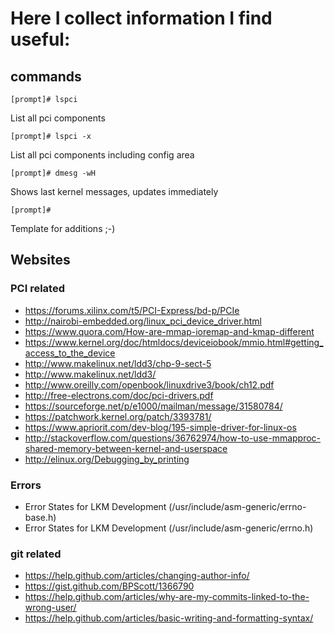 # Here I collect information I find useful:

## commands
```
[prompt]# lspci
```
List all pci components

```
[prompt]# lspci -x
```

List all pci components including config area

```
[prompt]# dmesg -wH
```

Shows last kernel messages, updates immediately

```
[prompt]#
```
Template for additions ;-)

## Websites
### PCI related

* https://forums.xilinx.com/t5/PCI-Express/bd-p/PCIe
* http://nairobi-embedded.org/linux_pci_device_driver.html
* https://www.quora.com/How-are-mmap-ioremap-and-kmap-different
* https://www.kernel.org/doc/htmldocs/deviceiobook/mmio.html#getting_access_to_the_device
* http://www.makelinux.net/ldd3/chp-9-sect-5
* http://www.makelinux.net/ldd3/
* http://www.oreilly.com/openbook/linuxdrive3/book/ch12.pdf
* http://free-electrons.com/doc/pci-drivers.pdf
* https://sourceforge.net/p/e1000/mailman/message/31580784/
* https://patchwork.kernel.org/patch/3393781/
* https://www.apriorit.com/dev-blog/195-simple-driver-for-linux-os
* http://stackoverflow.com/questions/36762974/how-to-use-mmapproc-shared-memory-between-kernel-and-userspace
* http://elinux.org/Debugging_by_printing

### Errors

* Error States for LKM Development (/usr/include/asm-generic/errno-base.h)
* Error States for LKM Development (/usr/include/asm-generic/errno.h)

### git related
* https://help.github.com/articles/changing-author-info/
* https://gist.github.com/BPScott/1366790
* https://help.github.com/articles/why-are-my-commits-linked-to-the-wrong-user/
* https://help.github.com/articles/basic-writing-and-formatting-syntax/
